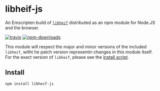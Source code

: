 # libheif-js

An Emscripten build of [`libheif`](https://github.com/strukturag/libheif) distributed as an npm module for Node.JS and the browser.

[![travis][travis.svg]][travis.link]
[![npm-downloads][npm-downloads.svg]][npm.link]

[travis.svg]: https://travis-ci.org/catdad-experiments/libheif-js.svg?branch=master
[travis.link]: https://travis-ci.org/catdad-experiments/libheif-js
[npm-downloads.svg]: https://img.shields.io/npm/dm/libheif-js.svg
[npm.link]: https://www.npmjs.com/package/libheif-js

This module will respect the major and minor versions of the included `libheif`, witht he patch version representin changes in this module itself. For the exact version of `libheif`, please see the [install script](scripts/install.js).

## Install

```bash
npm install libheif-js
```
